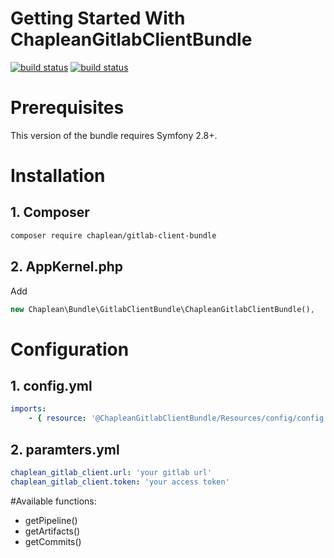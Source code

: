 # Getting Started With ChapleanGitlabClientBundle

[![build status](https://git.chaplean.coop/open-source/bundle/gitlab-client-bundle/badges/master/build.svg)](https://git.chaplean.coop/open-source/bundle/gitlab-client-bundle/commits/master)
[![build status](https://git.chaplean.coop/open-source/bundle/gitlab-client-bundle/badges/master/coverage.svg)](https://git.chaplean.coop/open-source/bundle/gitlab-client-bundle/commits/master)

# Prerequisites

This version of the bundle requires Symfony 2.8+.

# Installation

## 1. Composer

```bash
composer require chaplean/gitlab-client-bundle
```

## 2. AppKernel.php

Add

```php
new Chaplean\Bundle\GitlabClientBundle\ChapleanGitlabClientBundle(),
```

# Configuration

## 1. config.yml

```yml
imports:
    - { resource: '@ChapleanGitlabClientBundle/Resources/config/config.yml' }
```

## 2. paramters.yml

```yml
chaplean_gitlab_client.url: 'your gitlab url'
chaplean_gitlab_client.token: 'your access token'
```

#Available functions:

* getPipeline()
* getArtifacts()
* getCommits()
